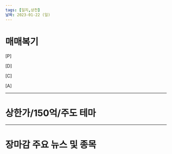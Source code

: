 ```yaml
---
tags: [일지,상천]
날짜: 2023-01-22 (일)
---
```


# 매매복기

[P]

[D]

[C]

[A]


___

# 상한가/150억/주도 테마


___

# 장마감 주요 뉴스 및 종목

